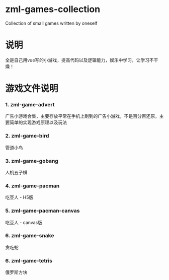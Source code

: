 # zml-games-collection
Collection of small games written by oneself

# 说明
全是自己用vue写的小游戏，提高代码以及逻辑能力，娱乐中学习，让学习不干燥！

# 游戏文件说明
### 1. zml-game-advert
广告小游戏合集，主要存放平常在手机上刷到的广告小游戏，不是百分百还原，主要简单的实现游戏原理以及玩法

### 2. zml-game-bird
管道小鸟

### 3. zml-game-gobang
人机五子棋

### 4. zml-game-pacman
吃豆人 - H5版

### 5. zml-game-pacman-canvas
吃豆人 - canvas版

### 6. zml-game-snake
贪吃蛇

### 6. zml-game-tetris
俄罗斯方块

